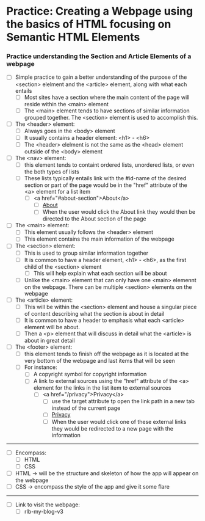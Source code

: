 # Practice: Creating a Webpage using the basics of HTML focusing on Semantic HTML Elements

### Practice understanding the Section and Article Elements of a webpage

-   [ ] Simple practice to gain a better understanding of the purpose of the &lt;section&gt; elelment and the &lt;article&gt; element, along with what each entails
    -   [ ] Most sites have a section where the main content of the page will reside within the &lt;main&gt; element
    -   [ ] The &lt;main&gt; element tends to have sections of similar information grouped together. The &lt;section&gt; element is used to accomplish this.

-   [ ] The &lt;header&gt; element:
    -   [ ] Always goes in the &lt;body&gt; element
    -   [ ] It usually contains a header element: &lt;h1&gt; - &lt;h6&gt;
    -   [ ] The &lt;header&gt; elelment is not the same as the &lt;head&gt; element outside of the &lt;body&gt; element

-   [ ] The &lt;nav&gt; element:
    -   [ ] this element tends to containt ordered lists, unordered lists, or even the both types of lists
    -   [ ] These lists typically entails link with the #id-name of the desired section or part of the page would be in the "href" attribute of the &lt;a&gt; element for a list item
        -   [ ] &lt;a href="#about-section"&gt;About&lt;/a&gt;
            -   [ ] <a href="#about-section">About</a>
            -   [ ] When the user would click the About link they would then be directed to the About section of the page

-   [ ] The &lt;main&gt; element:
    -   [ ] This element usually follows the &lt;header&gt; element
    -   [ ] This element contains the main information of the webpage

-   [ ] The &lt;section&gt; element:
    -   [ ] This is used to group similar information together
    -   [ ] It is common to have a header element, &lt;h1&gt; - &lt;h6&gt;, as the first child of the &lt;section&gt; element
        -   [ ] This will help explain what each section will be about
    -   [ ] Unlike the &lt;main&gt; element that can only have one &lt;main&gt; elemennt on the webpage. There can be multiple &lt;section&gt; elements on the webpage

-   [ ] The &lt;article&gt; element:
    -   [ ] This will be within the &lt;section&gt; element and house a singular piece of content describing what the section is about in detail
    -   [ ] It is common to have a header to emphasis what each &lt;article&gt; element will be about.
    -   [ ] Then a &lt;p&gt; element that will discuss in detail what the &lt;article&gt; is about in great detail

-   [ ] The &lt;footer&gt; element:
    -   [ ] this element tends to finish off the webpage as it is located at the very bottom of the webpage and last items that will be seen
    -   [ ] For instance:
        -   [ ] A copyright symbol for copyright information
        -   [ ] A link to external sources using the "href" attribute of the &lt;a&gt; element for the links in the list item to external sources
            -   [ ] &lt;a href="/privacy"&gt;Privacy&lt;/a&gt;
                -   [ ] use the target attribute tp open the link path in a new tab instead of the current page
                -   [ ] <a href="/privacy" target="_blank">Privacy</a>
                -   [ ] When the user would click one of these external links they would be redirected to a new page with the information

---

- [ ] Encompass:
  - [ ] HTML
  - [ ] CSS
- [ ] HTML -> will be the structure and skeleton of how the app will appear on the webpage
- [ ] CSS -> encompass the style of the app and give it some flare

---

- [ ] Link to visit the webpage:
  - [ ] <a>rlb-my-blog-v3</a>
